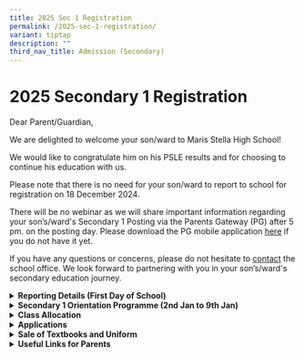 ```yaml
---
title: 2025 Sec 1 Registration
permalink: /2025-sec-1-registration/
variant: tiptap
description: ""
third_nav_title: Admission (Secondary)
---
```

<h1>2025 Secondary 1 Registration</h1>
<p></p>
<p>Dear Parent/Guardian,</p>
<p>We are delighted to welcome your son/ward to Maris Stella High School!</p>
<p>We would like to congratulate him on his PSLE results and for choosing
to continue his education with us.</p>
<p>Please note that there is no need for your son/ward to report to school
for registration on 18 December 2024.</p>
<p>There will be no webinar as we will share important information regarding
your son’s/ward's Secondary 1 Posting via the Parents Gateway (PG) after
5 pm. on the posting day. Please download the PG mobile application <a href="https://pg.moe.edu.sg/forms/sdf" rel="noopener nofollow" target="_blank">here</a> if
you do not have it yet.</p>
<p>If you have any questions or concerns, please do not hesitate to <a href="https://www.marisstellahigh.moe.edu.sg/about-mshs/contact-us/" rel="noopener nofollow" target="_blank">contact</a> the
school office. We look forward to partnering with you in your son’s/ward's
secondary education journey.</p>
<div data-type="detailGroup" class="isomer-accordion-group isomer-accordion isomer-accordion-white">
<details class="isomer-details">
<summary><strong>Reporting Details (First Day of School)</strong>
</summary>
<div data-type="detailsContent" class="isomer-details-content">
<p></p>
<ul data-tight="true" class="tight">
<li>
<p>Sec 1s are strongly encouraged to be in school by 7:15 am. Student Leaders
will be in the school compound to assist Sec 1s and guide them to their
respective classrooms.</p>
</li>
<li>
<p>Morning assembly starts at 7:30 am in the Shaw Hall.</p>
</li>
<li>
<p>Attire: Full school uniform and tie, with predominantly white shoes. Students
are allowed to wear their primary school uniform if they have not purchased
our school uniform in time.</p>
</li>
<li>
<p>There is no vegetarian stall in our canteen. Vegetarians may make special
arrangements with our Chinese and Muslim stalls for vegetable dishes during
recess or lunch.</p>
</li>
</ul>
</div>
</details>
</div>
<div data-type="detailGroup" class="isomer-accordion-group isomer-accordion isomer-accordion-white">
<details class="isomer-details">
<summary><strong>Secondary 1 Orientation Programme (2nd Jan to 9th Jan)</strong>
</summary>
<div data-type="detailsContent" class="isomer-details-content">
<p></p>
<p></p>
<table style="minWidth: 175px">
<colgroup>
<col>
<col>
<col>
<col>
<col>
<col>
<col>
</colgroup>
<tbody>
<tr>
<th rowspan="1" colspan="1">
<p>Date</p>
</th>
<th rowspan="1" colspan="1">
<p>2nd Jan</p>
</th>
<th rowspan="1" colspan="1">
<p>3rd Jan</p>
</th>
<th rowspan="1" colspan="1">
<p>6th Jan</p>
</th>
<th rowspan="1" colspan="1">
<p>7th Jan</p>
</th>
<th rowspan="1" colspan="1">
<p>8th Jan</p>
</th>
<th rowspan="1" colspan="1">
<p>9th Jan</p>
</th>
</tr>
<tr>
<td rowspan="1" colspan="1">
<p><strong>Day</strong>
</p>
</td>
<td rowspan="1" colspan="1">
<p>Thursday</p>
</td>
<td rowspan="1" colspan="1">
<p>Friday</p>
</td>
<td rowspan="1" colspan="1">
<p>Monday</p>
</td>
<td rowspan="1" colspan="1">
<p>Tuesday</p>
</td>
<td rowspan="1" colspan="1">
<p>Wednesday</p>
</td>
<td rowspan="1" colspan="1">
<p>Thursday</p>
</td>
</tr>
<tr>
<td rowspan="1" colspan="1">
<p><strong>Reporting Time</strong>
</p>
</td>
<td rowspan="1" colspan="1">
<p>7.25 am</p>
</td>
<td rowspan="1" colspan="1">
<p>7.25 am</p>
</td>
<td rowspan="1" colspan="1">
<p>7.25 am</p>
</td>
<td rowspan="1" colspan="1">
<p>7.25 am</p>
</td>
<td rowspan="1" colspan="1">
<p>7.25 am</p>
</td>
<td rowspan="1" colspan="1">
<p>7.25 am</p>
</td>
</tr>
<tr>
<td rowspan="1" colspan="1">
<p><strong>Dismissal Time</strong>
</p>
</td>
<td rowspan="1" colspan="1">
<p>1.40 pm</p>
</td>
<td rowspan="1" colspan="1">
<p>1.40 pm</p>
</td>
<td rowspan="1" colspan="1">
<p>1.40 pm</p>
</td>
<td rowspan="1" colspan="1">
<p>1.40 pm</p>
</td>
<td rowspan="1" colspan="1">
<p>5.30 pm</p>
</td>
<td rowspan="1" colspan="1">
<p>6.30 pm</p>
</td>
</tr>
<tr>
<td rowspan="1" colspan="1">
<p><strong>Attire</strong>
</p>
</td>
<td rowspan="1" colspan="1">
<p>Full School Uniform with Tie or Primary School Uniform</p>
</td>
<td rowspan="1" colspan="1">
<p>Blue Polo Tee (Mandarin Collar) with White School Pants</p>
</td>
<td rowspan="1" colspan="1">
<p>Blue Polo Tee (Mandarin Collar) with White School Pants</p>
</td>
<td rowspan="1" colspan="1">
<p>PE Attire (Singlet and shorts)</p>
</td>
<td rowspan="1" colspan="1">
<p>PE Attire (Singlet and shorts)</p>
</td>
<td rowspan="1" colspan="1">
<p>Full School Uniform (bring tie)</p>
</td>
</tr>
<tr>
<td rowspan="1" colspan="1">
<p><strong>Things to Bring</strong>
</p>
</td>
<td rowspan="1" colspan="1">
<p>Water Bottle, Stationery, Story book, Sufficient cash for meals and transportation.</p>
<p></p>
<p>A keylock for locker</p>
</td>
<td rowspan="1" colspan="1">
<p>Water Bottle, Stationery, Story book, Sufficient cash for meals and transportation.</p>
<p></p>
<p>A keylock for locker</p>
</td>
<td rowspan="1" colspan="1">
<p>Water Bottle, Stationery, Story book, Sufficient cash for meals and transportation.</p>
<p></p>
<p>A keylock for locker</p>
</td>
<td rowspan="1" colspan="1">
<p>Water Bottle, Stationery, Story book, Sufficient cash for meals and transportation.</p>
<p></p>
<p>A keylock for locker</p>
</td>
<td rowspan="1" colspan="1">
<p>Water Bottle, Stationery, Story book, Sufficient cash for meals and transportation.</p>
<p></p>
<p>A keylock for locker</p>
</td>
<td rowspan="1" colspan="1">
<p>Pack materials according to the Timetable (will be shared during Orientation).</p>
</td>
</tr>
<tr>
<td rowspan="1" colspan="1">
<p><strong>Key Programmes</strong>
</p>
</td>
<td rowspan="1" colspan="1">
<p>Welcoming, Liturgy, Ice Breakers, Form Teacher Time</p>
</td>
<td rowspan="1" colspan="1">
<p>School Trail, School / Class Identity, Team Bonding Games</p>
</td>
<td rowspan="1" colspan="1">
<p>School Trail, School / Class Identity, Team Bonding Games</p>
</td>
<td rowspan="1" colspan="1">
<p>Class Bonding Games, School Identity, Trust Activity, House Induction
CCA Roadshow</p>
</td>
<td rowspan="1" colspan="1">
<p>Class Bonding Games, School Identity, Trust Activity, House Induction
CCA Roadshow</p>
</td>
<td rowspan="1" colspan="1">
<p>Normal Lessons (until 1 pm)</p>
<p></p>
<p>Preparation for Welcoming Ceremony (1.40 pm to 5.30 pm)</p>
<p></p>
<p>Welcoming Ceremony (5.30 pm to 6.30 pm)</p>
</td>
</tr>
</tbody>
</table>
<p>More details on the programme will be shared with the students in the
first day of school.</p>
</div>
</details>
</div>
<div data-type="detailGroup" class="isomer-accordion-group isomer-accordion isomer-accordion-white">
<details class="isomer-details">
<summary><strong>Class Allocation</strong>
</summary>
<div data-type="detailsContent" class="isomer-details-content">
<p></p>
<p>Parent/guardian will receive a Parents Gateway (PG) notification by 30
December 2024 on the son’s/ward’s class allocation. Please click the "CONTACTS"
tab at the bottom and view the class under your son's/ward’s name.</p>
</div>
</details>
</div>
<div data-type="detailGroup" class="isomer-accordion-group isomer-accordion isomer-accordion-white">
<details class="isomer-details">
<summary><strong>Applications</strong>
</summary>
<div data-type="detailsContent" class="isomer-details-content">
<p></p>
<p><strong><u>Third Language</u></strong>
</p>
<ul data-tight="true" class="tight">
<li>
<p>Successful Application</p>
<ul data-tight="true" class="tight">
<li>
<p>Parents/guardians of successful applicants will be informed by the school
via Parents Gateway (PG) by 20 December 2024.</p>
</li>
<li>
<p>Students must confirm the acceptance of the offer and complete the registration
at MOE Language Centre <a href="https://www.moelc.moe.edu.sg/" rel="noopener nofollow" target="_blank">website</a> from
19 Dec 2024, 9:00 am to 02 Jan 2025, 11:59 pm.</p>
</li>
<li>
<p>More information will be provided to the applicants via Parents Gateway
separately.</p>
</li>
</ul>
</li>
</ul>
<p></p>
<ul data-tight="true" class="tight">
<li>
<p>Unsuccessful Application</p>
<ul data-tight="true" class="tight">
<li>
<p>If you have applied and do not receive any PG notification by 20 Dec,
5:00 pm, it means that your application is unsuccessful.</p>
</li>
<li>
<p><u>No further action</u> is required unless you wish to appeal.</p>
<p></p>
</li>
</ul>
</li>
</ul>
<p>For queries on appeal, please email <a href="mailto:msh@moe.edu.sg" rel="noopener nofollow" target="_blank">us</a>.</p>
<p></p>
<p><strong><u>Art Elective Programme (AEP) and Music Elective Programme (MEP)</u></strong>
</p>
<table style="minWidth: 75px">
<colgroup>
<col>
<col>
<col>
</colgroup>
<tbody>
<tr>
<th rowspan="1" colspan="1">
<p></p>
</th>
<th rowspan="1" colspan="1">
<p>AEP</p>
</th>
<th rowspan="1" colspan="1">
<p>MEP</p>
</th>
</tr>
<tr>
<td rowspan="1" colspan="1">
<p>Commitment</p>
</td>
<td rowspan="1" colspan="1">
<p>4 Years + O-Level Higher Art</p>
</td>
<td rowspan="1" colspan="1">
<p>4 Years + O-Level Higher Music</p>
</td>
</tr>
<tr>
<td rowspan="1" colspan="1">
<p>Requirements</p>
</td>
<td rowspan="1" colspan="1">
<p>Competent at making and presenting your art + pass the selection process</p>
</td>
<td rowspan="1" colspan="1">
<p>Competent in performing and/or creating music + able to play at least
1 instrument + pass the selection process</p>
</td>
</tr>
<tr>
<td rowspan="1" colspan="1">
<p>Centres</p>
</td>
<td rowspan="1" colspan="1">
<p>National Junior College</p>
</td>
<td rowspan="1" colspan="1">
<p>Anglo Chinese School (Independent) &amp; Dunman High School</p>
</td>
</tr>
<tr>
<td rowspan="1" colspan="1">
<p>Online application (opens from 02 January to 15 January 2025)</p>
</td>
<td rowspan="1" colspan="1">
<p><a href="https://moe.gov.sg/aep" rel="noopener noreferrer nofollow" target="_blank">https://moe.gov.sg/aep</a>
</p>
</td>
<td rowspan="1" colspan="1">
<p><a href="https://moe.gov.sg/mep" rel="noopener noreferrer nofollow" target="_blank">https://moe.gov.sg/mep</a>
</p>
</td>
</tr>
<tr>
<td rowspan="1" colspan="1">
<p>Interested students can contact teacher-in-charge:</p>
</td>
<td rowspan="1" colspan="1">
<p>Mrs Sylvia Roche <a href="mailto:sylvia_goh@schools.gov.sg" rel="noopener noreferrer nofollow" target="_blank">sylvia_goh@schools.gov.sg</a>
</p>
</td>
<td rowspan="1" colspan="1">
<p>Mr Jeremy Fernandez <a href="fernandez_jeremy_joel@schools.gov.sg" rel="noopener nofollow" target="_blank">fernandez_jeremy_joel@schools.gov.sg</a>
</p>
</td>
</tr>
</tbody>
</table>
<p></p>
<p><strong><u>Financial Assistance Scheme (FAS)</u></strong>
</p>
<ul data-tight="true" class="tight">
<li>
<p>If you have applied for FAS through the primary school of your son and
received approval letter, please scan and email the copy to <a href="mailto:msh@moe.edu.sg" rel="noopener nofollow" target="_blank">us</a>.</p>
</li>
<li>
<p>If you have applied but yet to receive approval or would like to apply
now, please drop us an <a href="mailto:msh@moe.edu.sg" rel="noopener nofollow" target="_blank">email</a> and
we will send you the form to complete.</p>
<p></p>
</li>
</ul>
<p><strong><u>Secondary level School Smart Card (SSC)</u></strong>
</p>
<ul data-tight="true" class="tight">
<li>
<p>All students entering Secondary One in January 2025 will be issued a new
Secondary level School Smart Card (SSC).</p>
</li>
<li>
<p>In the meantime, students can continue to use their Primary level SSCs
for concessionary travel until end April 2025.</p>
</li>
<li>
<p>Students can still use the monthly Concession Pass on their Primary level
SSCs, but they would need to purchase the monthly Concession Pass for Secondary
School students.</p>
</li>
</ul>
<p></p>
<p><strong><u>Personal Learning Device (PLD)</u></strong>
</p>
<ul data-tight="true" class="tight">
<li>
<p>From 2021, all secondary school students are required to get a personal
learning device (PLD) for their learning.</p>
</li>
<li>
<p>We will provide more detailed information e.g. model, pricing and subsidy
during the level briefing on Thursday, 09 Jan 2025.</p>
</li>
</ul>
<p></p>
<p><strong><u>Parent Support Group (PSG)</u></strong>
</p>
<p>Click <a href="https://www.marisstellahigh.moe.edu.sg/about-mshs/our-partners/parent-support-group/" rel="noopener nofollow" target="_blank">here</a> for
more information.</p>
</div>
</details>
</div>
<div data-type="detailGroup" class="isomer-accordion-group isomer-accordion isomer-accordion-white">
<details class="isomer-details">
<summary><strong>Sale of Textbooks and Uniform</strong>
</summary>
<div data-type="detailsContent" class="isomer-details-content">
<h4></h4>
<p>Our school’s books supplier is&nbsp;<strong>Pacific Bookstores Pte Ltd </strong>and<strong> </strong>uniform
supplier is <strong>Shanghai School Uniform</strong>.</p>
<p>For textbook and uniform purchase information, please click <a href="/admission/secondary/admission/textbooks-n-uniform/" rel="noopener nofollow" target="_blank">here</a>.</p>
<p></p>
</div>
</details>
</div>
<div data-type="detailGroup" class="isomer-accordion-group isomer-accordion isomer-accordion-white">
<details class="isomer-details">
<summary><strong>Useful Links for Parents</strong>
</summary>
<div data-type="detailsContent" class="isomer-details-content">
<h4></h4>
<ol data-tight="true" class="tight">
<li>
<p><a href="https://www.moe.gov.sg/secondary/transition-to-secondary" rel="noopener nofollow" target="_blank">Supporting your child in transition to secondary school</a>
</p>
</li>
<li>
<p><a href="https://www.marisstellahigh.moe.edu.sg/rebuilding/" rel="noopener nofollow" target="_blank">MSHS Rebuilding</a>
</p>
</li>
<li>
<p><a href="https://www.marisstellahigh.moe.edu.sg/admission/faqs/" rel="noopener nofollow" target="_blank">FAQs</a>
</p>
</li>
<li>
<p><a href="https://www.marisstellahigh.moe.edu.sg/about-mshs/contact-us/" rel="noopener nofollow" target="_blank">Contact Details (for enquiries)</a>
</p>
</li>
</ol>
<p></p>
</div>
</details>
</div>
<p></p>